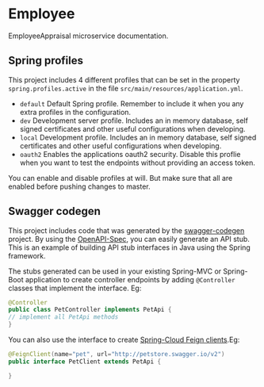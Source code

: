 
# Employee

EmployeeAppraisal microservice documentation.

## Spring profiles

This project includes 4 different profiles that can be set in the property `spring.profiles.active` in the file 
`src/main/resources/application.yml`.

- `default` Default Spring profile. Remember to include it when you any extra profiles in the configuration.
- `dev` Development server profile. Includes an in memory database, self signed certificates and other useful configurations 
when developing.
- `local` Development profile. Includes an in memory database, self signed certificates and other useful configurations 
when developing.
- `oauth2` Enables the applications oauth2 security. Disable this proflie when you want to test the endpoints without 
providing an access token.

You can enable and disable profiles at will. But make sure that all are enabled before pushing changes to master.

## Swagger codegen

This project includes code that was generated by the [swagger-codegen](https://github.com/swagger-api/swagger-codegen) project.
By using the [OpenAPI-Spec](https://github.com/swagger-api/swagger-core), you can easily generate an API stub.
This is an example of building API stub interfaces in Java using the Spring framework.

The stubs generated can be used in your existing Spring-MVC or Spring-Boot application to create controller endpoints
by adding ```@Controller``` classes that implement the interface. Eg:
```java
@Controller
public class PetController implements PetApi {
// implement all PetApi methods
}
```

You can also use the interface to create [Spring-Cloud Feign clients](http://projects.spring.io/spring-cloud/spring-cloud.html#spring-cloud-feign-inheritance).Eg:
```java
@FeignClient(name="pet", url="http://petstore.swagger.io/v2")
public interface PetClient extends PetApi {

}
```
